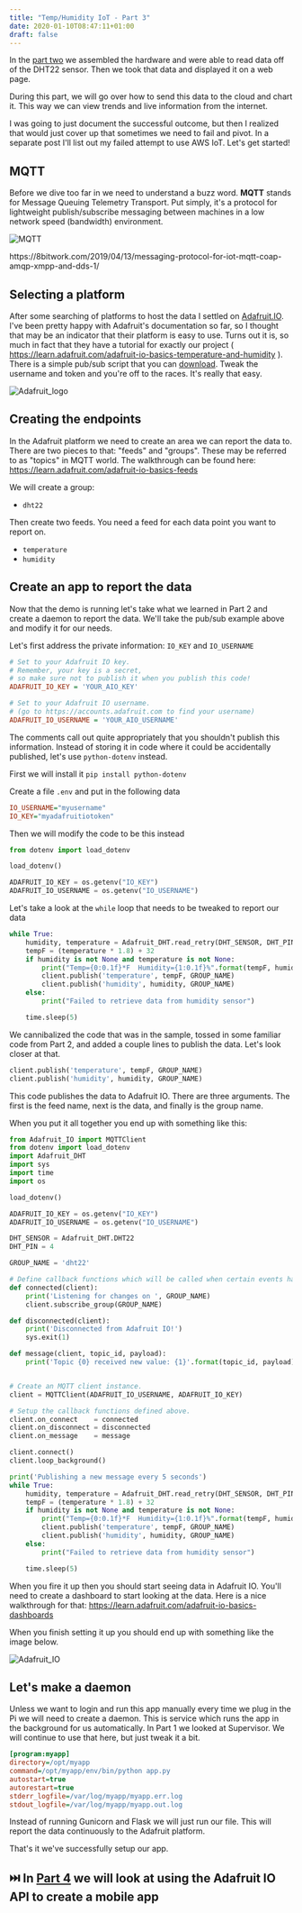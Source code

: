 ```yaml
---
title: "Temp/Humidity IoT - Part 3"
date: 2020-01-10T08:47:11+01:00
draft: false
---
```


In the [part two](/posts/th-iot-part-2) we assembled the hardware and were able to read data off of the DHT22 sensor. Then we took that data and displayed it on a web page.

During this part, we will go over how to send this data to the cloud and chart it. This way we can view trends and live information from the internet.

I was going to just document the successful outcome, but then I realized that would just cover up that sometimes we need to fail and pivot. In a separate post I'll list out my failed attempt to use AWS IoT. Let's get started!

## MQTT

Before we dive too far in we need to understand a buzz word. **MQTT** stands for Message Queuing Telemetry Transport. Put simply, it's a protocol for lightweight publish/subscribe messaging between machines in a low network speed (bandwidth) environment. 

![MQTT](images/mqtt_diagram.png)
<p class="subtext"> https://8bitwork.com/2019/04/13/messaging-protocol-for-iot-mqtt-coap-amqp-xmpp-and-dds-1/ </p>

## Selecting a platform

After some searching of platforms to host the data I settled on [Adafruit.IO](http://adafruit.io/). I've been pretty happy with Adafruit's documentation so far, so I thought that may be an indicator that their platform is easy to use. Turns out it is, so much in fact that they have a tutorial for exactly our project ( https://learn.adafruit.com/adafruit-io-basics-temperature-and-humidity ). There is a simple pub/sub script that you can [download](https://github.com/adafruit/Adafruit_IO_Python/blob/master/examples/mqtt/mqtt_groups_pubsub.py). Tweak the username and token and you're off to the races. It's really that easy.

![Adafruit_logo](images/adafruit_logo.png)

## Creating the endpoints

In the Adafruit platform we need to create an area we can report the data to. There are two pieces to that: "feeds" and "groups". These may be referred to as "topics" in MQTT world. The walkthrough can be found here: https://learn.adafruit.com/adafruit-io-basics-feeds

We will create a group:
* `dht22`

Then create two feeds. You need a feed for each data point you want to report on.
* `temperature`
* `humidity`

## Create an app to report the data

Now that the demo is running let's take what we learned in Part 2 and create a daemon to report the data. We'll take the pub/sub example above and modify it for our needs. 

Let's first address the private information: `IO_KEY` and `IO_USERNAME`

```ini
# Set to your Adafruit IO key.
# Remember, your key is a secret,
# so make sure not to publish it when you publish this code!
ADAFRUIT_IO_KEY = 'YOUR_AIO_KEY'

# Set to your Adafruit IO username.
# (go to https://accounts.adafruit.com to find your username)
ADAFRUIT_IO_USERNAME = 'YOUR_AIO_USERNAME'
```

The comments call out quite appropriately that you shouldn't publish this information. Instead of storing it in code where it could be accidentally published, let's use `python-dotenv` instead.

First we will install it
`pip install python-dotenv`

Create a file `.env` and put in the following data
```ini
IO_USERNAME="myusername"
IO_KEY="myadafruitiotoken"
```

Then we will modify the code to be this instead
```python
from dotenv import load_dotenv

load_dotenv()

ADAFRUIT_IO_KEY = os.getenv("IO_KEY")
ADAFRUIT_IO_USERNAME = os.getenv("IO_USERNAME")
```

Let's take a look at the `while` loop that needs to be tweaked to report our data

```python
while True:
    humidity, temperature = Adafruit_DHT.read_retry(DHT_SENSOR, DHT_PIN)
    tempF = (temperature * 1.8) + 32
    if humidity is not None and temperature is not None:
        print("Temp={0:0.1f}*F  Humidity={1:0.1f}%".format(tempF, humidity))
        client.publish('temperature', tempF, GROUP_NAME)
        client.publish('humidity', humidity, GROUP_NAME)
    else:
        print("Failed to retrieve data from humidity sensor")

    time.sleep(5)
```

We cannibalized the code that was in the sample, tossed in some familiar code from Part 2, and added a couple lines to publish the data. Let's look closer at that.

```python
client.publish('temperature', tempF, GROUP_NAME)
client.publish('humidity', humidity, GROUP_NAME)
```

This code publishes the data to Adafruit IO. There are three arguments. The first is the feed name, next is the data, and finally is the group name.

When you put it all together you end up with something like this:

```python
from Adafruit_IO import MQTTClient
from dotenv import load_dotenv
import Adafruit_DHT
import sys
import time
import os

load_dotenv()

ADAFRUIT_IO_KEY = os.getenv("IO_KEY")
ADAFRUIT_IO_USERNAME = os.getenv("IO_USERNAME")

DHT_SENSOR = Adafruit_DHT.DHT22
DHT_PIN = 4

GROUP_NAME = 'dht22'

# Define callback functions which will be called when certain events happen.
def connected(client):
    print('Listening for changes on ', GROUP_NAME)
    client.subscribe_group(GROUP_NAME)

def disconnected(client):
    print('Disconnected from Adafruit IO!')
    sys.exit(1)

def message(client, topic_id, payload):
    print('Topic {0} received new value: {1}'.format(topic_id, payload))


# Create an MQTT client instance.
client = MQTTClient(ADAFRUIT_IO_USERNAME, ADAFRUIT_IO_KEY)

# Setup the callback functions defined above.
client.on_connect    = connected
client.on_disconnect = disconnected
client.on_message    = message

client.connect()
client.loop_background()

print('Publishing a new message every 5 seconds')
while True:
    humidity, temperature = Adafruit_DHT.read_retry(DHT_SENSOR, DHT_PIN)
    tempF = (temperature * 1.8) + 32
    if humidity is not None and temperature is not None:
        print("Temp={0:0.1f}*F  Humidity={1:0.1f}%".format(tempF, humidity))
        client.publish('temperature', tempF, GROUP_NAME)
        client.publish('humidity', humidity, GROUP_NAME)
    else:
        print("Failed to retrieve data from humidity sensor")

    time.sleep(5)
```

When you fire it up then you should start seeing data in Adafruit IO. You'll need to create a dashboard to start looking at the data. Here is a nice walkthrough for that: https://learn.adafruit.com/adafruit-io-basics-dashboards

When you finish setting it up you should end up with something like the image below.

![Adafruit_IO](images/adafruit_io.png)

## Let's make a daemon

Unless we want to login and run this app manually every time we plug in the Pi we will need to create a daemon. This is service which runs the app in the background for us automatically. In Part 1 we looked at Supervisor. We will continue to use that here, but just tweak it a bit.

```ini
[program:myapp]
directory=/opt/myapp
command=/opt/myapp/env/bin/python app.py
autostart=true
autorestart=true
stderr_logfile=/var/log/myapp/myapp.err.log
stdout_logfile=/var/log/myapp/myapp.out.log
```

Instead of running Gunicorn and Flask we will just run our file. This will report the data continuously to the Adafruit platform. 

That's it we've successfully setup our app.

## ⏭️  In **__[Part 4](#)__** we will look at using the Adafruit IO API to create a mobile app